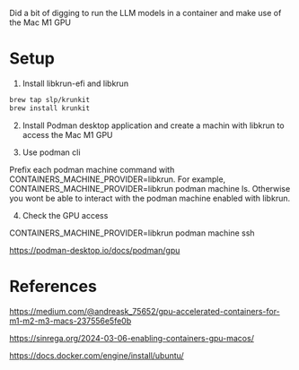Did a bit of digging to run the LLM models in a container and make use of the Mac M1 GPU

# Setup

1. Install libkrun-efi and libkrun

```bash
brew tap slp/krunkit
brew install krunkit
```
2. Install Podman desktop application and create a machin with libkrun to access the Mac M1 GPU 

3. Use podman cli 

Prefix each podman machine command with CONTAINERS_MACHINE_PROVIDER=libkrun. For example, CONTAINERS_MACHINE_PROVIDER=libkrun podman machine ls.
Otherwise you wont be able to interact with the podman machine enabled with libkrun.


4. Check the GPU access

 CONTAINERS_MACHINE_PROVIDER=libkrun podman machine ssh


 https://podman-desktop.io/docs/podman/gpu

 


# References

https://medium.com/@andreask_75652/gpu-accelerated-containers-for-m1-m2-m3-macs-237556e5fe0b

https://sinrega.org/2024-03-06-enabling-containers-gpu-macos/


https://docs.docker.com/engine/install/ubuntu/